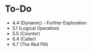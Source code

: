 # To-Do

- 4.4 (Dynamic) - Further Exploration
- 5.1 (Logical Operation)
- 5.5 (Counter)
- 6.4 (Caller)
- 6.7 (The Red Pill)